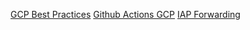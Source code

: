 [GCP Best Practices](https://cloud.google.com/docs/terraform/best-practices/general-style-structure)
[Github Actions GCP](https://cloud.google.com/blog/products/devops-sre/using-github-actions-with-google-cloud-deploy)
[IAP Forwarding](https://cloud.google.com/iap/docs/using-tcp-forwarding#console)
